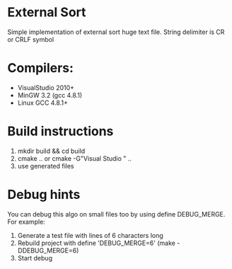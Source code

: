 # External Sort
Simple implementation of external sort huge text file. String delimiter is CR or CRLF symbol

# Compilers:
* VisualStudio 2010+
* MinGW 3.2 (gcc 4.8.1)
* Linux GCC 4.8.1+

# Build instructions
1. mkdir build && cd build
2. cmake .. or cmake -G"Visual Studio <version>" ..
3. use generated files

# Debug hints
You can debug this algo on small files too by using define DEBUG_MERGE. For example:
1. Generate a test file with lines of 6 characters long
2. Rebuild project with define 'DEBUG_MERGE=6' (make -DDEBUG_MERGE=6)
3. Start debug

